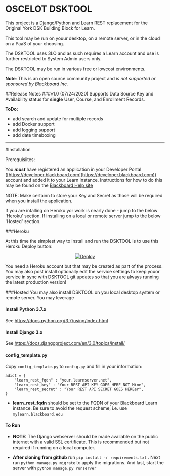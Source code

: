 # OSCELOT DSKTOOL

This project is a Django/Python and Learn REST replacement for the Original York DSK Building Block for Learn.

This tool may be run on youur desktop, on a remote server, or in the cloud on a PaaS of your choosing.

The DSKTOOL uses 3LO and as such requires a Learn account and use is further restricted to System Admin users only.

The DSKTOOL may be run in various free or lowcost environments.

**Note**: This is an open source community project and *is not supported or sponsored by Blackboard Inc.*

##Release Notes
###v1.0 (07/24/2020)
Supports Data Source Key and Availability status for **single** User, Course, and Enrollment Records.

**ToDo:**
  <ul>
    <li>add search and update for multiple records</li>
    <li>add Docker support</li>
    <li>add logging support</li>
    <li>add date timeboxing</li>
  </ul>
<hr>

#Installation

Prerequisiites:

You ***must*** have registered an application in your Developer Portal ([https://developer.blackboard.com](https://developer.blackboard.com)) account and added it to your Learn instance. Instructions for how to do this may be found on the [Blackboard Help site](https://help.blackboard.com)

NOTE: Make certainn to store your Key and Secret as those will be required when you install the application.

If you are intalling on Heroku yor work is nearly done - jump to the below 'Heroku' section. If installing on a local or remote server jump to the below 'Hosted' section.

###Heroku

At this time the simplest way to install and run the DSKTOOL is to use this Heroku Deploy button:
<center>
<a href="https://heroku.com/deploy">
  <img src="https://www.herokucdn.com/deploy/button.svg" alt="Deploy">
</a>
</center>

You need a Heroku account but that may be created as part of the process. You may also post install optionally edit the service settings to keep youor service in sync with DSKTOOL git updates so that you are always running the latest production version!


###Hosted
You may also install DSKTOOL on you local desktop system or remote server. You may leverage 

#### Install Python 3.7.x

See https://docs.python.org/3.7/using/index.html

#### Install Django 3.x

See https://docs.djangoproject.com/en/3.0/topics/install/

#### config_template.py

Copy `config_template.py` to `config.py` and fill in your information:

```
adict = {
    "learn_rest_fqdn" : "your.learnserver.net",
    "learn_rest_key" : "Your REST API KEY GOES HERE NOT Mine",
    "learn_rest_secret" : "Your REST API SECRET GOES HEREer",
}

```

* **learn_rest_fqdn** should be set to the FQDN of your Blackboard Learn instance. Be sure to avoid the request scheme, i.e. use `mylearn.blackboard.edu`


#### To Run

* **NOTE:** The Django webserver should be made available on the public internet with a valid SSL certificate. This is recommended but not required if running on a local computer.

* **After cloning from github** run `pip install -r requirements.txt` . Next run `python manage.py migrate` to apply the migrations. And last, start the server with `python manage.py runserver`
